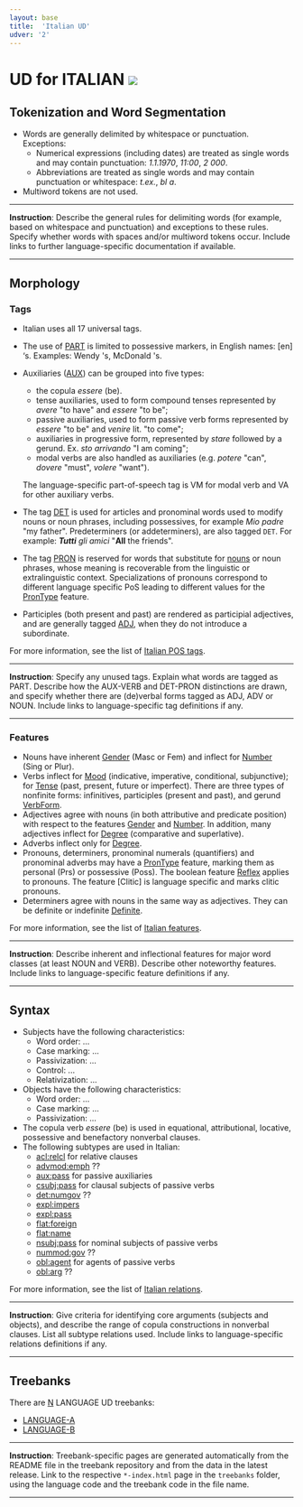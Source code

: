 ```yaml
---
layout: base
title:  'Italian UD'
udver: '2'
---
```


# UD for ITALIAN <span class="flagspan"><img class="flag" src="../../flags/svg/AQ.svg" /></span>

## Tokenization and Word Segmentation

* Words are generally delimited by whitespace or punctuation. Exceptions:
  * Numerical expressions (including dates) are treated as single words and may contain punctuation: *1.1.1970*, *11:00*, *2 000*.
  * Abbreviations are treated as single words and may contain punctuation or whitespace: *t.ex.*, *bl a*.
* Multiword tokens are not used.

---
**Instruction**: Describe the general rules for delimiting words (for example, based on whitespace and punctuation) and exceptions to these rules. Specify whether words with spaces and/or multiword tokens occur. Include links to further language-specific documentation if available.

---

## Morphology

### Tags

* Italian uses all 17 universal tags.
* The use of [PART](pos/PART_.md) is limited to possessive markers, in English names: [en] ‘s. Examples: Wendy 's, McDonald 's.
* Auxiliaries ([AUX](pos/AUX_.md)) can be grouped into five types:
  * the copula *essere* (be).
  * tense auxiliaries, used to form compound tenses represented by _avere_ "to have" and _essere_ "to be";
  * passive auxiliaries, used to form passive verb forms represented by _essere_ "to be" and _venire_ lit. "to come";
  * auxiliaries in progressive form, represented by _stare_ followed by a gerund. Ex. _sto arrivando_ "I am coming";
  * modal verbs are also handled as auxiliaries (e.g. _potere_ "can", _dovere_ "must", _volere_ "want"). 
  
  The language-specific part-of-speech tag is VM for modal verb and VA for other auxiliary verbs.
* The tag [DET](pos/DET.md) is used for articles and pronominal words used to modify nouns or noun phrases, including possessives, for example _Mio padre_ "my father". Predeterminers (or addeterminers), are also tagged `DET`. For example: _<b>Tutti</b> gli amici_ "<b>All</b> the friends". 
* The tag [PRON](pos/PRON.md) is reserved for words that substitute for [nouns](NOUN) or noun phrases, whose meaning is recoverable from the linguistic or extralinguistic context. Specializations of pronouns correspond to different language specific PoS leading to different values for the [PronType]() feature.
* Participles (both present and past) are rendered as participial adjectives, and are generally tagged [ADJ](), when they do not introduce a subordinate. 

For more information, see the list of [Italian POS tags](pos-index.md).

---
**Instruction**: Specify any unused tags. Explain what words are tagged as PART. Describe how the AUX-VERB and DET-PRON distinctions are drawn, and specify whether there are (de)verbal forms tagged as ADJ, ADV or NOUN. Include links to language-specific tag definitions if any.

---

### Features

* Nouns have inherent [Gender](feat/Gender.md) (Masc or Fem) and inflect for [Number](feat/Number.md) (Sing or Plur).
* Verbs inflect for [Mood](feat/Mood.md) (indicative, imperative, conditional, subjunctive); for [Tense](feat/Tense.md) (past, present, future or imperfect). There are three types of nonfinite forms: infinitives, participles (present and past), and gerund [VerbForm](feat/VerbForm.md).
* Adjectives agree with nouns (in both attributive and predicate position) with respect to the features [Gender](feat/Gender.md) and [Number](feat/Number.md). In addition, many adjectives inflect for [Degree](feat/Degree.md) (comparative and superlative).
* Adverbs inflect only for [Degree](feat/Degree.md).
* Pronouns, determiners, pronominal numerals (quantifiers) and pronominal adverbs may have a [PronType](feat/PronType.md) feature, marking them as personal (Prs) or possessive (Poss). The boolean feature [Reflex](feat/Relfex.md) applies to pronouns. The feature [Clitic] is language specific and marks clitic pronouns.
* Determiners agree with nouns in the same way as adjectives. They can be definite or indefinite [Definite](feat/Definite.md).

For more information, see the list of [Italian features](feat-index.md).

---
**Instruction**: Describe inherent and inflectional features for major word classes (at least NOUN and VERB). Describe other noteworthy features. Include links to language-specific feature definitions if any.

---

## Syntax

* Subjects have the following characteristics:
  * Word order: ...
  * Case marking: ...
  * Passivization: ...
  * Control: ...
  * Relativization: ...
* Objects have the following characteristics:
  * Word order: ...
  * Case marking: ...
  * Passivization: ...
* The copula verb *essere* (be) is used in equational, attributional, locative, possessive and benefactory nonverbal clauses. 
* The following subtypes are used in Italian:
  * [acl:relcl](dep/acl-relcl.md) for relative clauses
  * [advmod:emph]() ??
  * [aux:pass](dep/auxpass.md) for passive auxiliaries
  * [csubj:pass](dep/csubjpass.md) for clausal subjects of passive verbs
  * [det:numgov]() ??
  * [expl:impers]()
  * [expl:pass]()
  * [flat:foreign]()
  * [flat:name]()
  * [nsubj:pass](dep/nsubjpass.md) for nominal subjects of passive verbs
  * [nummod:gov]() ??
  * [obl:agent]() for agents of passive verbs
  * [obl:arg]() ??

For more information, see the list of [Italian relations](dep-index.md).

---
**Instruction**: Give criteria for identifying core arguments (subjects and objects), and describe the range of copula constructions in nonverbal clauses. List all subtype relations used. Include links to language-specific relations definitions if any.

---

## Treebanks

There are [N](../treebanks/LCODE-comparison.html) LANGUAGE UD treebanks:

  * [LANGUAGE-A](../treebanks/LCODE_a/index.html)
  * [LANGUAGE-B](../treebanks/LCODE_b/index.html)

---
**Instruction**: Treebank-specific pages are generated automatically from the README file in the treebank repository and
from the data in the latest release. Link to the respective `*-index.html` page in the `treebanks` folder, using the language code
and the treebank code in the file name.

---
